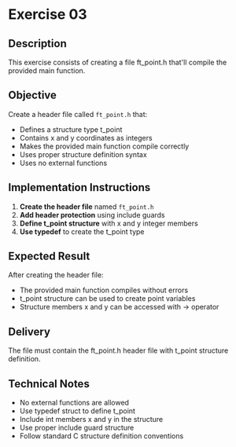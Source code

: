# Exercise 03
## Description
This exercise consists of creating a file ft_point.h that'll compile the provided main function.
## Objective
Create a header file called `ft_point.h` that:
- Defines a structure type t_point
- Contains x and y coordinates as integers
- Makes the provided main function compile correctly
- Uses proper structure definition syntax
- Uses no external functions
## Implementation Instructions
1. **Create the header file** named `ft_point.h`
2. **Add header protection** using include guards
3. **Define t_point structure** with x and y integer members
4. **Use typedef** to create the t_point type
## Expected Result
After creating the header file:
- The provided main function compiles without errors
- t_point structure can be used to create point variables
- Structure members x and y can be accessed with -> operator
## Delivery
The file must contain the ft_point.h header file with t_point structure definition.
## Technical Notes
- No external functions are allowed
- Use typedef struct to define t_point
- Include int members x and y in the structure
- Use proper include guard structure
- Follow standard C structure definition conventions
